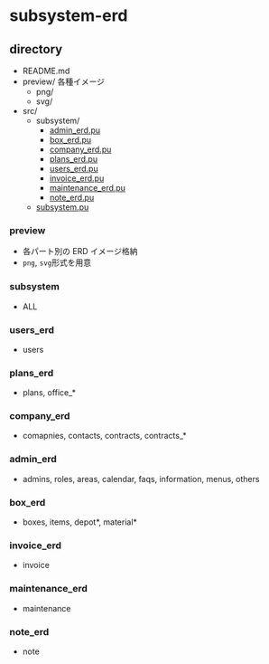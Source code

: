 # subsystem-erd

## directory

- README.md
- preview/ 各種イメージ
  - png/
  - svg/
- src/
  - subsystem/
    - [admin_erd.pu](#admin_erd)
    - [box_erd.pu](#box_erd)
    - [company_erd.pu](#company_erd)
    - [plans_erd.pu](#plans_erd)
    - [users_erd.pu](#users_erd)
    - [invoice_erd.pu](#invoice_erd)
    - [maintenance_erd.pu](#maintenance_erd)
    - [note_erd.pu](#note_erd)
  - [subsystem.pu](#subsystem)

### preview

- 各パート別の ERD イメージ格納
- `png`, `svg`形式を用意

### subsystem

- ALL

### users_erd

- users

### plans_erd

- plans, office\_\*

### company_erd

- comapnies, contacts, contracts, contracts\_\*

### admin_erd

- admins, roles, areas, calendar, faqs, information, menus, others

### box_erd

- boxes, items, depot*, material*

### invoice_erd

- invoice

### maintenance_erd

- maintenance

### note_erd

- note
